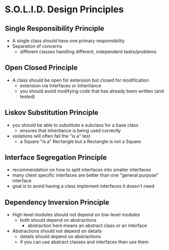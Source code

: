 # S.O.L.I.D. Design Principles

## Single Responsibility Principle
* A single class should have one primary responsibility
* Separation of concerns
    * different classes handling different, independent tasks/problems


## Open Closed Principle
* A class should be open for extension but closed for modification
    * extension via Interfaces or Inheritance
    * you should avoid modifying code that has already been written (and tested)


## Liskov Substitution Principle
* you should be able to substitute a subclass for a base class
    * ensures that inheritance is being used correctly
* violations will often fail the "is a" test
    * a Square "is a" Rectangle but a Rectangle is not a Square

    
## Interface Segregation Principle
* recommendation on how to split interfaces into smaller interfaces
* many client specific interfaces are better than one "general purpose" interface
* goal is to avoid having a class implement interfaces it doesn't need


## Dependency Inversion Principle
* High level modules should not depend on low-level modules
    * both should depend on abstractions
        * abstraction here means an abstract class or an interface
* Abstractions should not depend on details
    * details should depend on abstractions
    * if you can use abstract classes and interfaces then use them
    
    

